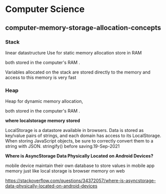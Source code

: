 # Computer Science

## computer-memory-storage-allocation-concepts

### Stack

linear datastructure
Use for static memory allocation
store in RAM

both stored in the computer's RAM .

Variables allocated on the stack are stored directly to the memory and access to this memory is very fast

### Heap

Heap for dynamic memory allocation,

both stored in the computer's RAM .

**where localstorage memory stored**

LocalStorage is a datastore available in browsers. Data is stored as key/value pairs of strings, and each domain has access to its LocalStorage. When storing JavaScript objects, be sure to correctly convert them to a string with JSON. stringify() before saving.19-Sep-2021

**Where is AsyncStorage Data Physically Located on Android Devices?**

mobile device maintain their own database to store values in mobile app memory just like local storage is browser memory on web

https://stackoverflow.com/questions/34372057/where-is-asyncstorage-data-physically-located-on-android-devices
